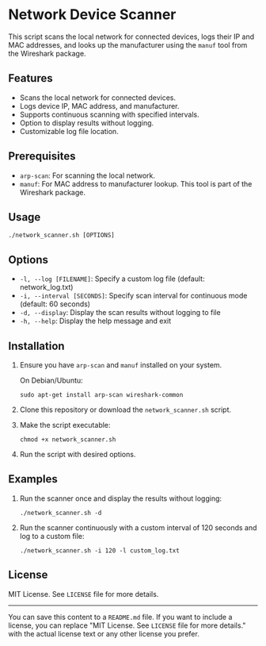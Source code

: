 # Network Device Scanner

This script scans the local network for connected devices, logs their IP and MAC addresses, and looks up the manufacturer using the `manuf` tool from the Wireshark package.

## Features

- Scans the local network for connected devices.
- Logs device IP, MAC address, and manufacturer.
- Supports continuous scanning with specified intervals.
- Option to display results without logging.
- Customizable log file location.

## Prerequisites

- `arp-scan`: For scanning the local network.
- `manuf`: For MAC address to manufacturer lookup. This tool is part of the Wireshark package.

## Usage

```
./network_scanner.sh [OPTIONS]
```

## Options

- `-l, --log [FILENAME]`: Specify a custom log file (default: network_log.txt)
- `-i, --interval [SECONDS]`: Specify scan interval for continuous mode (default: 60 seconds)
- `-d, --display`: Display the scan results without logging to file
- `-h, --help`: Display the help message and exit

## Installation

1. Ensure you have `arp-scan` and `manuf` installed on your system.
   
   On Debian/Ubuntu:
   ```
   sudo apt-get install arp-scan wireshark-common
   ```

2. Clone this repository or download the `network_scanner.sh` script.
3. Make the script executable:
   
   ```
   chmod +x network_scanner.sh
   ```

4. Run the script with desired options.

## Examples

1. Run the scanner once and display the results without logging:
   ```
   ./network_scanner.sh -d
   ```

2. Run the scanner continuously with a custom interval of 120 seconds and log to a custom file:
   ```
   ./network_scanner.sh -i 120 -l custom_log.txt
   ```

## License

MIT License. See `LICENSE` file for more details.

---

You can save this content to a `README.md` file. If you want to include a license, you can replace "MIT License. See `LICENSE` file for more details." with the actual license text or any other license you prefer.
